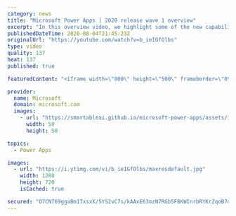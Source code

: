 ```yaml
---
category: news
title: "Microsoft Power Apps | 2020 release wave 1 overview"
excerpt: "In this overview video, we highlight some of the new capabilities included in the latest update to Microsoft Power Apps.      Here are the capabilities covered:     UI enhancements       • Save is always visible       • Chart formatting  Grid user experience enhancements       • Conditional search  "
publishedDateTime: 2020-08-04T21:45:23Z
originalUrl: "https://youtube.com/watch?v=b_ieIGfOlbs"
type: video
quality: 137
heat: 137
published: true

featuredContent: "<iframe width=\"800\" height=\"500\" frameborder=\"0\" src=\"https://www.youtube.com/embed/b_ieIGfOlbs\" allow=\"accelerometer; autoplay; encrypted-media; gyroscope; picture-in-picture\" allowfullscreen></iframe>"

provider:
  name: Microsoft
  domain: microsoft.com
  images:
    - url: "https://smartableai.github.io/microsoft-power-apps/assets/images/organizations/microsoft.com-50x50.jpg"
      width: 50
      height: 50

topics:
  - Power Apps

images:
  - url: "https://i.ytimg.com/vi/b_ieIGfOlbs/maxresdefault.jpg"
    width: 1280
    height: 720
    isCached: true

secured: "O7CNT69ggaBm1TxsxX/5YS2vC7s/kAAxE63mzN7RGb5F8KWInrbRYKrZqoB7dOCaBaczgbRCjionZ4SiJyMz0PkUqRpxuITBqPNgVWMhqeG5w0fRaWm0l6nKLst7gJaZs2nJ/Oaid3as3WIxWZrxj+x8INzxzSrm5p9dSlNT6pb6y8/k0UaJ9bGnNxtbBNY9IKuKBRDltxn3XsduykdZ2mHoKKTpGF2p1LUyBcHqrnkYrGRNwKFPo1J0sXIlU7Hb+rSZnB/qayZz1zhCHzZyOIkZvAZb5knFVGiTFqPscDCU8bhXAldeq2CB7LCGHM9r0KPxyx8zj/1K/rwzWZCVKShNBTKJIAlN1idMpSVaVEeHYGapV8/+jSA3XGcMp8wyCqSfj4SIeEQOERY/+n7/dhTnmBaAAQ7vPizeQhku8IOoxW58mhNZX7OQLwCnOP/c;ni8Dco0OxM4oBTC9Hn2WfA=="
---
```


